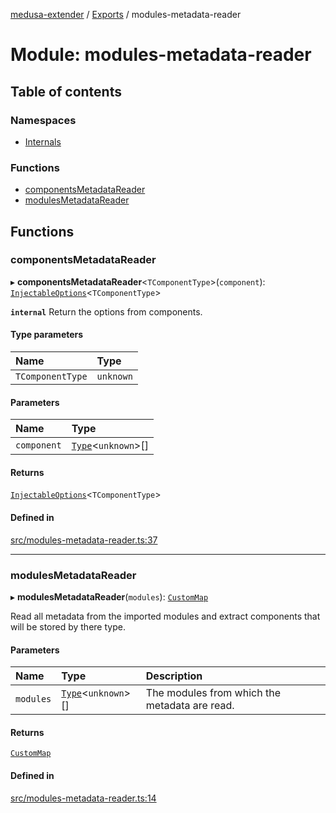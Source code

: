 [medusa-extender](../README.md) / [Exports](../modules.md) / modules-metadata-reader

# Module: modules-metadata-reader

## Table of contents

### Namespaces

- [Internals](modules_metadata_reader.Internals.md)

### Functions

- [componentsMetadataReader](modules_metadata_reader.md#componentsmetadatareader)
- [modulesMetadataReader](modules_metadata_reader.md#modulesmetadatareader)

## Functions

### componentsMetadataReader

▸ **componentsMetadataReader**<`TComponentType`\>(`component`): [`InjectableOptions`](types.md#injectableoptions)<`TComponentType`\>

**`internal`**
Return the options from components.

#### Type parameters

| Name | Type |
| :------ | :------ |
| `TComponentType` | `unknown` |

#### Parameters

| Name | Type |
| :------ | :------ |
| `component` | [`Type`](../interfaces/types.Type.md)<`unknown`\>[] |

#### Returns

[`InjectableOptions`](types.md#injectableoptions)<`TComponentType`\>

#### Defined in

[src/modules-metadata-reader.ts:37](https://github.com/adrien2p/medusa-extender/blob/9345158/src/modules-metadata-reader.ts#L37)

___

### modulesMetadataReader

▸ **modulesMetadataReader**(`modules`): [`CustomMap`](../classes/modules_metadata_reader.Internals.CustomMap.md)

Read all metadata from the imported modules and extract components that will be stored by there type.

#### Parameters

| Name | Type | Description |
| :------ | :------ | :------ |
| `modules` | [`Type`](../interfaces/types.Type.md)<`unknown`\>[] | The modules from which the metadata are read. |

#### Returns

[`CustomMap`](../classes/modules_metadata_reader.Internals.CustomMap.md)

#### Defined in

[src/modules-metadata-reader.ts:14](https://github.com/adrien2p/medusa-extender/blob/9345158/src/modules-metadata-reader.ts#L14)
